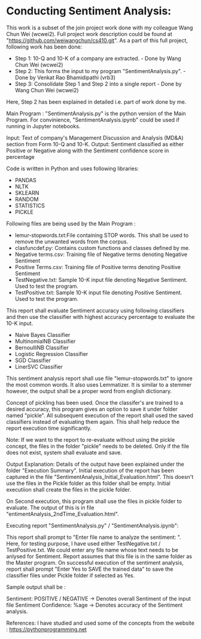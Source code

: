 # Conducting Sentiment Analysis:

This work is a subset of the join project work done with my colleague Wang Chun Wei (wcwei2). Full project work description could be found at "https://github.com/weiwangchun/cs410.git".  As a part of this full project, following work has been done: 

* Step 1: 10-Q and 10-K of a company are extracted. - Done by Wang Chun Wei (wcwei2)
* Step 2: This forms the input to my program "SentimentAnalysis.py".  - Done by Venkat Rao Bhamidipathi (vrb3)
* Step 3: Consolidate Step 1 and Step 2 into a single report - Done by Wang Chun Wei (wcwei2)

Here, Step 2 has been explained in detailed i.e. part of work done by me. 

Main Program : "SentimentAnalysis.py" is the python version of the Main Program. For convinience, "SentimentAnalysis.ipynb" could be used if running in Jupyter notebooks. 

Input: Text of company's Management Discussion and Analysis (MD&A) section from Form 10-Q and 10-K.
Output: Sentiment classified as either Positive or Negative along with the Sentiment confidence score in percentage

Code is written in Python and uses following libraries:

  * PANDAS
  * NLTK
  * SKLEARN
  * RANDOM
  * STATISTICS
  * PICKLE

  Following files are being used by the Main Program :
 
  * lemur-stopwords.txt:File containing STOP words. This shall be used to remove the unwanted words from the corpus. 
  * clasfuncdef.py:     Contains custom functions and classes defined by me.
  * Negative terms.csv: Training file of Negative terms denoting Negative Sentiment
  * Positive Terms.csv: Training file of Positive terms denoting Positive Sentiment
  * TestNegative.txt: Sample 10-K input file denoting Negative Sentiment. Used to test the program.
  * TestPositive.txt: Sample 10-K input file denoting Positive Sentiment. Used to test the program.


This report shall evaluate Sentiment accuracy using following classifiers and then use the classifier with highest accuracy percentage to evaluate the 10-K input.

  * Naive Bayes Classifier
  * MultinomialNB Classifier
  * BernoulliNB Classifier
  * Logistic Regression Classifier
  * SGD Classifier
  * LinerSVC Classifier


This sentiment analysis report shall use file "lemur-stopwords.txt" to ignore the most common words. It also uses Lemmatizer. It is similar to a stemmer however, the output shall be a proper word from english dictionary.

Concept of pickling has been used. Once the classifer's are trained to a desired accuracy, this program gives an option to save it under folder named "pickle". All subsequent execution of the report shall used the saved classifiers instead of evaluating them again. This shall help reduce the report execution time significantly.

Note: If we want to the report to re-evaluate without using the pickle concept, the files in the folder "pickle" needs to be deleted. Only if the file does not exist, system shall evaluate and save.


Output Explanation: Details of the output have been explained under the folder "Execution Summary". Initial execution of the report has been captured in the file "SentimentAnalysis_Initial_Evaluation.html". This doesn't use the files in the Pickle folder as this folder shall be empty. Initial executiion shall create the files in the pickle folder. 

On Second execution, this program shall use the files in pickle folder to evaluate. The output of this is in file "entimentAnalysis_2ndTime_Evaluation.html".



Executing report "SentimentAnalysis.py" / "SentimentAnalysis.ipynb":

This report shall prompt to "Enter file name to analyze the sentiment: ". Here, for testing purpose, I have used either TestNegative.txt / TestPositive.txt. We could enter any file name whose text needs to be anlysed for Sentiment. Report assumes that this file is in the same folder as the Master program.  On successful execution of the sentiment analysis, report shall prompt "Enter Yes to SAVE the trained data"  to save the classifier files under Pickle folder if selected as Yes. 

Sample output shall be :

Sentiment:  POSITIVE / NEGATIVE -> Denotes overall Sentiment of the input file
Sentiment Confidence:   %age    -> Denotes accuracy of the Sentiment analysis. 


References:
I have studied and used some of the concepts from the website : https://pythonprogramming.net
